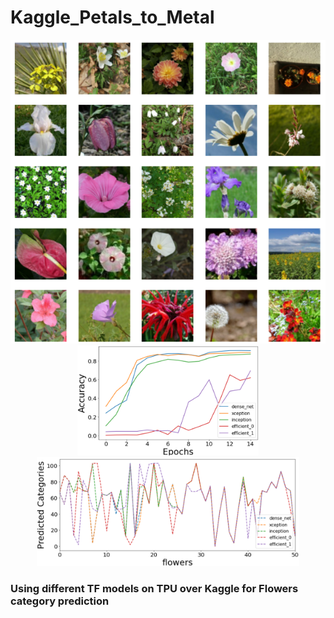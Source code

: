 # Kaggle_Petals_to_Metal

<p align="center">
<img src="https://github.com/maneesh51/Kaggle_Petals_to_Metal/blob/main/Fig0.png" width="700">
<img src="https://github.com/maneesh51/Kaggle_Petals_to_Metal/blob/main/Fig1.png" width="290">
<img src="https://github.com/maneesh51/Kaggle_Petals_to_Metal/blob/main/Fig2.png"width="420">
</p>

### Using different TF models on TPU over Kaggle for Flowers category prediction
